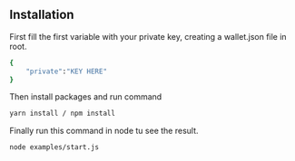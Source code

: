 ## Installation

First fill the first variable with your private key, creating a wallet.json file in root.

```sh
{
    "private":"KEY HERE"
}
```

Then install packages and run command

```sh
yarn install / npm install
```

Finally run this command in node tu see the result.

```sh
node examples/start.js
```
